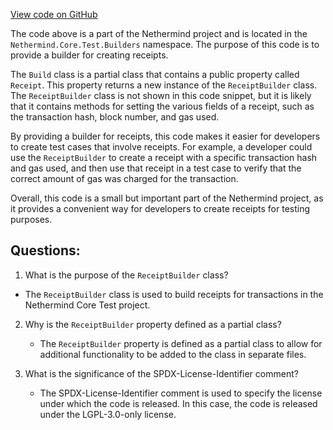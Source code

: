 [View code on GitHub](https://github.com/nethermindeth/nethermind/Nethermind.Core.Test/Builders/Build.Receipt.cs)

The code above is a part of the Nethermind project and is located in the `Nethermind.Core.Test.Builders` namespace. The purpose of this code is to provide a builder for creating receipts. 

The `Build` class is a partial class that contains a public property called `Receipt`. This property returns a new instance of the `ReceiptBuilder` class. The `ReceiptBuilder` class is not shown in this code snippet, but it is likely that it contains methods for setting the various fields of a receipt, such as the transaction hash, block number, and gas used.

By providing a builder for receipts, this code makes it easier for developers to create test cases that involve receipts. For example, a developer could use the `ReceiptBuilder` to create a receipt with a specific transaction hash and gas used, and then use that receipt in a test case to verify that the correct amount of gas was charged for the transaction.

Overall, this code is a small but important part of the Nethermind project, as it provides a convenient way for developers to create receipts for testing purposes.
## Questions: 
 1. What is the purpose of the `ReceiptBuilder` class?
   - The `ReceiptBuilder` class is used to build receipts for transactions in the Nethermind Core Test project.

2. Why is the `ReceiptBuilder` property defined as a partial class?
   - The `ReceiptBuilder` property is defined as a partial class to allow for additional functionality to be added to the class in separate files.

3. What is the significance of the SPDX-License-Identifier comment?
   - The SPDX-License-Identifier comment is used to specify the license under which the code is released. In this case, the code is released under the LGPL-3.0-only license.